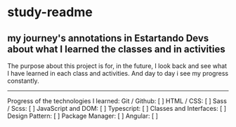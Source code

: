 # study-readme
my journey's annotations in Estartando Devs about what I learned the classes and in activities
---

The purpose about this project is for,  in the future, I look back and see what I have learned in each class and activities. And day to day i see my progress constantly.

---
Progress of the technologies I learned:
Git / Github: [ ]
HTML / CSS: [ ]
Sass / Scss: [ ]
JavaScript and DOM: [ ]
Typescript: [ ]
Classes and Interfaces: [ ]
Design Pattern: [ ]
Package Manager: [ ]
Angular: [ ]
